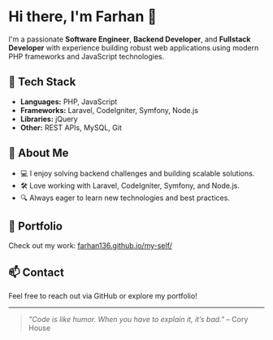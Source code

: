 # Hi there, I'm Farhan 👋

I'm a passionate **Software Engineer**, **Backend Developer**, and **Fullstack Developer** with experience building robust web applications using modern PHP frameworks and JavaScript technologies.

## 🚀 Tech Stack

- **Languages:** PHP, JavaScript
- **Frameworks:** Laravel, CodeIgniter, Symfony, Node.js
- **Libraries:** jQuery
- **Other:** REST APIs, MySQL, Git

## 🌱 About Me

- 💻 I enjoy solving backend challenges and building scalable solutions.
- 🛠️ Love working with Laravel, CodeIgniter, Symfony, and Node.js.
- 🔍 Always eager to learn new technologies and best practices.

## 📂 Portfolio

Check out my work: [farhan136.github.io/my-self/](https://farhan136.github.io/my-self/)

## 📫 Contact

Feel free to reach out via GitHub or explore my portfolio!

---

> _"Code is like humor. When you have to explain it, it’s bad."_ – Cory House
